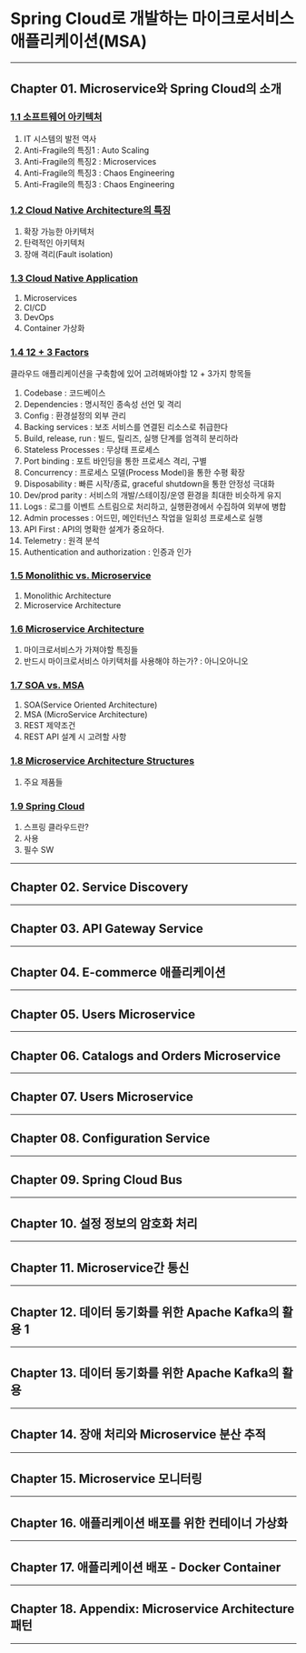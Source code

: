 
# Spring Cloud로 개발하는 마이크로서비스 애플리케이션(MSA)

---

## Chapter 01. Microservice와 Spring Cloud의 소개

### <a href="Chapter 01. Microservice와 Spring Cloud의 소개/1.1 소프트웨어 아키텍처.md">1.1 소프트웨어 아키텍처</a>
1) IT 시스템의 발전 역사
2) Anti-Fragile의 특징1 : Auto Scaling
3) Anti-Fragile의 특징2 : Microservices
4) Anti-Fragile의 특징3 : Chaos Engineering
5) Anti-Fragile의 특징3 : Chaos Engineering

### <a href="Chapter 01. Microservice와 Spring Cloud의 소개/1.2 Cloud Native Architecture의 특징.md">1.2 Cloud Native Architecture의 특징</a>
1) 확장 가능한 아키텍처
2) 탄력적인 아키텍처
3) 장애 격리(Fault isolation)

### <a href="Chapter 01. Microservice와 Spring Cloud의 소개/1.3 Cloud Native Application.md">1.3 Cloud Native Application</a>
1) Microservices
2) CI/CD
3) DevOps
4) Container 가상화

### <a href="Chapter 01. Microservice와 Spring Cloud의 소개/1.4 12 + 3 Factors.md">1.4 12 + 3 Factors</a>

클라우드 애플리케이션을 구축함에 있어 고려해봐야할 12 + 3가지 항목들
1) Codebase : 코드베이스
2) Dependencies : 명시적인 종속성 선언 및 격리
3) Config : 환경설정의 외부 관리
4) Backing services : 보조 서비스를 연결된 리소스로 취급한다
5) Build, release, run : 빌드, 릴리즈, 실행 단계를 엄격히 분리하라
6) Stateless Processes : 무상태 프로세스
7) Port binding : 포트 바인딩을 통한 프로세스 격리, 구별
8) Concurrency : 프로세스 모델(Process Model)을 통한 수평 확장
9) Disposability : 빠른 시작/종료, graceful shutdown을 통한 안정성 극대화
10) Dev/prod parity : 서비스의 개발/스테이징/운영 환경을 최대한 비슷하게 유지
11) Logs : 로그를 이벤트 스트림으로 처리하고, 실행환경에서 수집하여 외부에 병합
12) Admin processes : 어드민, 메인터넌스 작업을 일회성 프로세스로 실행
13) API First : API의 명확한 설계가 중요하다.
14) Telemetry : 원격 분석
15) Authentication and authorization : 인증과 인가

### <a href="Chapter 01. Microservice와 Spring Cloud의 소개/1.5 Monolithic vs. Microservice.md">1.5 Monolithic vs. Microservice</a>
1) Monolithic Architecture
2) Microservice Architecture

### <a href="Chapter 01. Microservice와 Spring Cloud의 소개/1.6 Microservice Architecture.md">1.6 Microservice Architecture</a>
1) 마이크로서비스가 가져야할 특징들
2) 반드시 마이크로서비스 아키텍처를 사용해야 하는가? : 아니오아니오

### <a href="Chapter 01. Microservice와 Spring Cloud의 소개/1.7 SOA vs. MSA.md">1.7 SOA vs. MSA</a>
1) SOA(Service Oriented Architecture)
2) MSA (MicroService Architecture)
3) REST 제약조건
4) REST API 설계 시 고려할 사항

### <a href="Chapter 01. Microservice와 Spring Cloud의 소개/1.8 Microservice Architecture Structures.md">1.8 Microservice Architecture Structures</a>
1) 주요 제품들

### <a href="Chapter 01. Microservice와 Spring Cloud의 소개/1.9 Spring Cloud.md">1.9 Spring Cloud</a>
1) 스프링 클라우드란?
2) 사용
3) 필수 SW

---

## Chapter 02. Service Discovery

---

## Chapter 03. API Gateway Service

---

## Chapter 04. E-commerce 애플리케이션

---

## Chapter 05. Users Microservice

---

## Chapter 06. Catalogs and Orders Microservice

---

## Chapter 07. Users Microservice 

---

## Chapter 08. Configuration Service

---

## Chapter 09. Spring Cloud Bus

---

## Chapter 10. 설정 정보의 암호화 처리

---

## Chapter 11. Microservice간 통신

---

## Chapter 12. 데이터 동기화를 위한 Apache Kafka의 활용 1

---

## Chapter 13. 데이터 동기화를 위한 Apache Kafka의 활용 

---

## Chapter 14. 장애 처리와 Microservice 분산 추적

---

## Chapter 15. Microservice 모니터링

---

## Chapter 16. 애플리케이션 배포를 위한 컨테이너 가상화

---

## Chapter 17. 애플리케이션 배포 - Docker Container

---

## Chapter 18. Appendix: Microservice Architecture 패턴

---
